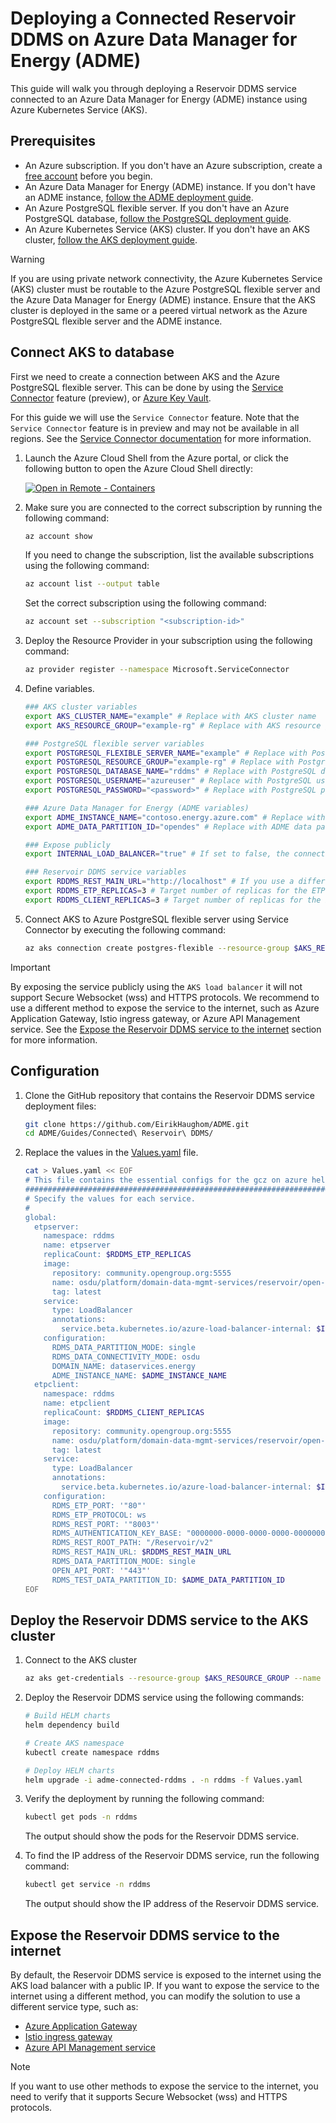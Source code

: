 # Deploying a Connected Reservoir DDMS on Azure Data Manager for Energy (ADME)

This guide will walk you through deploying a Reservoir DDMS service connected to an Azure Data Manager for Energy (ADME) instance using Azure Kubernetes Service (AKS).

## Prerequisites

- An Azure subscription. If you don't have an Azure subscription, create a [free account](https://azure.microsoft.com/free/) before you begin.
- An Azure Data Manager for Energy (ADME) instance. If you don't have an ADME instance, [follow the ADME deployment guide](https://learn.microsoft.com/azure/energy-data-services/quickstart-create-microsoft-energy-data-services-instance).
- An Azure PostgreSQL flexible server. If you don't have an Azure PostgreSQL database, [follow the PostgreSQL deployment guide](https://learn.microsoft.com/azure/postgresql/flexible-server/quickstart-create-server-portal).
- An Azure Kubernetes Service (AKS) cluster. If you don't have an AKS cluster, [follow the AKS deployment guide](https://learn.microsoft.com/azure/aks/learn/quick-kubernetes-deploy-portal?tabs=azure-cli).

> [!WARNING]
> If you are using private network connectivity, the Azure Kubernetes Service (AKS) cluster must be routable to the Azure PostgreSQL flexible server and the Azure Data Manager for Energy (ADME) instance. Ensure that the AKS cluster is deployed in the same or a peered virtual network as the Azure PostgreSQL flexible server and the ADME instance.

## Connect AKS to database

First we need to create a connection between AKS and the Azure PostgreSQL flexible server. This can be done by using the [Service Connector](https://learn.microsoft.com/en-us/azure/service-connector/) feature (preview), or [Azure Key Vault](https://learn.microsoft.com/en-us/azure/aks/csi-secrets-store-driver).

For this guide we will use the `Service Connector` feature. Note that the `Service Connector` feature is in preview and may not be available in all regions. See the [Service Connector documentation](https://learn.microsoft.com/en-us/azure/service-connector/concept-region-support) for more information.

1. Launch the Azure Cloud Shell from the Azure portal, or click the following button to open the Azure Cloud Shell directly:

    [![Open in Remote - Containers](https://img.shields.io/static/v1?style=for-the-badge&label=Azure%20Cloud%20Shell&message=Open&color=blue&logo=microsoftazure)](https://shell.azure.com)

1. Make sure you are connected to the correct subscription by running the following command:

    ```bash
    az account show
    ```

    If you need to change the subscription, list the available subscriptions using the following command:

    ```bash
    az account list --output table
    ```

    Set the correct subscription using the following command:

    ```bash
    az account set --subscription "<subscription-id>"
    ```

1. Deploy the Resource Provider in your subscription using the following command:

    ```bash
    az provider register --namespace Microsoft.ServiceConnector
    ```

1. Define variables.

    ```bash
    ### AKS cluster variables
    export AKS_CLUSTER_NAME="example" # Replace with AKS cluster name
    export AKS_RESOURCE_GROUP="example-rg" # Replace with AKS resource group

    ### PostgreSQL flexible server variables
    export POSTGRESQL_FLEXIBLE_SERVER_NAME="example" # Replace with PostgreSQL flexible server name (do not include .postgres.database.azure.com)
    export POSTGRESQL_RESOURCE_GROUP="example-rg" # Replace with PostgreSQL resource group
    export POSTGRESQL_DATABASE_NAME="rddms" # Replace with PostgreSQL database name
    export POSTGRESQL_USERNAME="azureuser" # Replace with PostgreSQL username
    export POSTGRESQL_PASSWORD="<password>" # Replace with PostgreSQL password

    ### Azure Data Manager for Energy (ADME variables)
    export ADME_INSTANCE_NAME="contoso.energy.azure.com" # Replace with ADME instance name
    export ADME_DATA_PARTITION_ID="opendes" # Replace with ADME data partition ID

    ### Expose publicly
    export INTERNAL_LOAD_BALANCER="true" # If set to false, the connection will be created using a public IP on the AKS load balancer for public access, if you are using private network connectivity (or plan to expose the service to the internet using a different method), set this to true

    ### Reservoir DDMS service variables
    export RDDMS_REST_MAIN_URL="http://localhost" # If you use a different method to expose the ETP REST API service to the internet, set this to the public DNS endpoint of the service or custom domain
    export RDDMS_ETP_REPLICAS=3 # Target number of replicas for the ETP server, scaling beyond this number might happen depending on the load and AKS configuration
    export RDDMS_CLIENT_REPLICAS=3 # Target number of replicas for the ETP REST API server, scaling beyond this number might happen depending on the load and AKS configuration. Set to 0 if you don't want to deploy the ETP REST API server
    ```

1. Connect AKS to Azure PostgreSQL flexible server using Service Connector by executing the following command:

    ```bash
    az aks connection create postgres-flexible --resource-group $AKS_RESOURCE_GROUP --name $AKS_CLUSTER_NAME --kube-namespace rddms --target-resource-group $POSTGRESQL_RESOURCE_GROUP --server $POSTGRESQL_FLEXIBLE_SERVER_NAME --database $POSTGRESQL_DATABASE_NAME --connection rddmspostgresconnection --client-type none --secret name=$POSTGRESQL_USERNAME secret=$POSTGRESQL_PASSWORD
    ```

> [!IMPORTANT]
> By exposing the service publicly using the `AKS load balancer` it will not support Secure Websocket (wss) and HTTPS protocols. We recommend to use a different method to expose the service to the internet, such as Azure Application Gateway, Istio ingress gateway, or Azure API Management service. See the [Expose the Reservoir DDMS service to the internet](#expose-the-reservoir-ddms-service-to-the-internet) section for more information.

## Configuration

1. Clone the GitHub repository that contains the Reservoir DDMS service deployment files:

    ```bash
    git clone https://github.com/EirikHaughom/ADME.git
    cd ADME/Guides/Connected\ Reservoir\ DDMS/
    ```

1. Replace the values in the [Values.yaml](Values.yaml) file.

    ```bash
    cat > Values.yaml << EOF
    # This file contains the essential configs for the gcz on azure helm chart
    ################################################################################
    # Specify the values for each service.
    #
    global:
      etpserver:
        namespace: rddms
        name: etpserver
        replicaCount: $RDDMS_ETP_REPLICAS
        image:
          repository: community.opengroup.org:5555
          name: osdu/platform/domain-data-mgmt-services/reservoir/open-etp-server/open-etp-server-main
          tag: latest
        service:
          type: LoadBalancer
          annotations:
            service.beta.kubernetes.io/azure-load-balancer-internal: $INTERNAL_LOAD_BALANCER
        configuration:
          RDMS_DATA_PARTITION_MODE: single
          RDMS_DATA_CONNECTIVITY_MODE: osdu
          DOMAIN_NAME: dataservices.energy
          ADME_INSTANCE_NAME: $ADME_INSTANCE_NAME
      etpclient:
        namespace: rddms
        name: etpclient
        replicaCount: $RDDMS_CLIENT_REPLICAS
        image:
          repository: community.opengroup.org:5555
          name: osdu/platform/domain-data-mgmt-services/reservoir/open-etp-client/open-etp-client-main
          tag: latest
        service:
          type: LoadBalancer
          annotations:
            service.beta.kubernetes.io/azure-load-balancer-internal: $INTERNAL_LOAD_BALANCER
        configuration:
          RDMS_ETP_PORT: '"80"'
          RDMS_ETP_PROTOCOL: ws
          RDMS_REST_PORT: '"8003"'
          RDMS_AUTHENTICATION_KEY_BASE: "0000000-0000-0000-0000-000000000000"
          RDMS_REST_ROOT_PATH: "/Reservoir/v2"
          RDMS_REST_MAIN_URL: $RDDMS_REST_MAIN_URL
          RDMS_DATA_PARTITION_MODE: single
          OPEN_API_PORT: '"443"'
          RDMS_TEST_DATA_PARTITION_ID: $ADME_DATA_PARTITION_ID
    EOF
    ```

## Deploy the Reservoir DDMS service to the AKS cluster

1. Connect to the AKS cluster
  
    ```bash
    az aks get-credentials --resource-group $AKS_RESOURCE_GROUP --name $AKS_CLUSTER_NAME --admin
    ```

1. Deploy the Reservoir DDMS service using the following commands:

    ```bash
    # Build HELM charts
    helm dependency build
    
    # Create AKS namespace
    kubectl create namespace rddms

    # Deploy HELM charts
    helm upgrade -i adme-connected-rddms . -n rddms -f Values.yaml
    ```

1. Verify the deployment by running the following command:

    ```bash
    kubectl get pods -n rddms
    ```

    The output should show the pods for the Reservoir DDMS service.

1. To find the IP address of the Reservoir DDMS service, run the following command:

    ```bash
    kubectl get service -n rddms
    ```

    The output should show the IP address of the Reservoir DDMS service.

## Expose the Reservoir DDMS service to the internet

By default, the Reservoir DDMS service is exposed to the internet using the AKS load balancer with a public IP. If you want to expose the service to the internet using a different method, you can modify the solution to use a different service type, such as:

- [Azure Application Gateway](https://learn.microsoft.com/en-us/azure/application-gateway/ingress-controller-expose-service-over-http-https)
- [Istio ingress gateway](https://learn.microsoft.com/en-us/azure/aks/istio-secure-gateway)
- [Azure API Management service](https://learn.microsoft.com/en-us/azure/api-management/api-management-kubernetes)

> [!NOTE]
> If you want to use other methods to expose the service to the internet, you need to verify that it supports Secure Websocket (wss) and HTTPS protocols.
